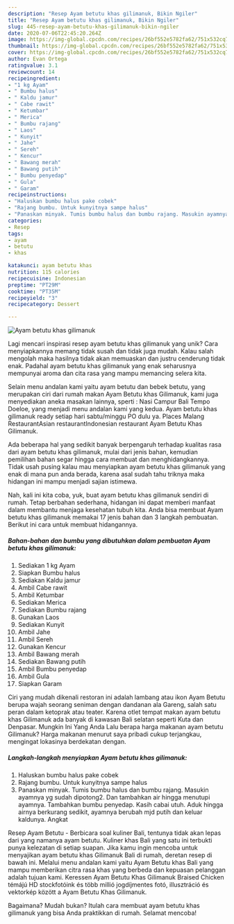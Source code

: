 ```yaml
---
description: "Resep Ayam betutu khas gilimanuk, Bikin Ngiler"
title: "Resep Ayam betutu khas gilimanuk, Bikin Ngiler"
slug: 445-resep-ayam-betutu-khas-gilimanuk-bikin-ngiler
date: 2020-07-06T22:45:20.264Z
image: https://img-global.cpcdn.com/recipes/26bf552e5782fa62/751x532cq70/ayam-betutu-khas-gilimanuk-foto-resep-utama.jpg
thumbnail: https://img-global.cpcdn.com/recipes/26bf552e5782fa62/751x532cq70/ayam-betutu-khas-gilimanuk-foto-resep-utama.jpg
cover: https://img-global.cpcdn.com/recipes/26bf552e5782fa62/751x532cq70/ayam-betutu-khas-gilimanuk-foto-resep-utama.jpg
author: Evan Ortega
ratingvalue: 3.1
reviewcount: 14
recipeingredient:
- "1 kg Ayam"
- " Bumbu halus"
- " Kaldu jamur"
- " Cabe rawit"
- " Ketumbar"
- " Merica"
- " Bumbu rajang"
- " Laos"
- " Kunyit"
- " Jahe"
- " Sereh"
- " Kencur"
- " Bawang merah"
- " Bawang putih"
- " Bumbu penyedap"
- " Gula"
- " Garam"
recipeinstructions:
- "Haluskan bumbu halus pake cobek"
- "Rajang bumbu. Untuk kunyitnya sampe halus"
- "Panaskan minyak. Tumis bumbu halus dan bumbu rajang. Masukin ayamnya yg sudah dipotong2. Dan tambahkan air hingga menutupi ayamnya. Tambahkan bumbu penyedap. Kasih cabai utuh. Aduk hingga airnya berkurang sedikit, ayamnya berubah mjd putih dan keluar kaldunya. Angkat"
categories:
- Resep
tags:
- ayam
- betutu
- khas

katakunci: ayam betutu khas 
nutrition: 115 calories
recipecuisine: Indonesian
preptime: "PT29M"
cooktime: "PT35M"
recipeyield: "3"
recipecategory: Dessert

---
```



![Ayam betutu khas gilimanuk](https://img-global.cpcdn.com/recipes/26bf552e5782fa62/751x532cq70/ayam-betutu-khas-gilimanuk-foto-resep-utama.jpg)

Lagi mencari inspirasi resep ayam betutu khas gilimanuk yang unik? Cara menyiapkannya memang tidak susah dan tidak juga mudah. Kalau salah mengolah maka hasilnya tidak akan memuaskan dan justru cenderung tidak enak. Padahal ayam betutu khas gilimanuk yang enak seharusnya mempunyai aroma dan cita rasa yang mampu memancing selera kita.

Selain menu andalan kami yaitu ayam betutu dan bebek betutu, yang merupakan ciri dari rumah makan Ayam Betutu khas Gilimanuk, kami juga menyediakan aneka masakan lainnya, sperti : Nasi Campur Bali Tempo Doeloe, yang menjadi menu andalan kami yang kedua. Ayam betutu khas gilimanuk ready setiap hari sabtu/minggu PO dulu ya. Places Malang RestaurantAsian restaurantIndonesian restaurant Ayam Betutu Khas Gilimanuk.

Ada beberapa hal yang sedikit banyak berpengaruh terhadap kualitas rasa dari ayam betutu khas gilimanuk, mulai dari jenis bahan, kemudian pemilihan bahan segar hingga cara membuat dan menghidangkannya. Tidak usah pusing kalau mau menyiapkan ayam betutu khas gilimanuk yang enak di mana pun anda berada, karena asal sudah tahu triknya maka hidangan ini mampu menjadi sajian istimewa.


Nah, kali ini kita coba, yuk, buat ayam betutu khas gilimanuk sendiri di rumah. Tetap berbahan sederhana, hidangan ini dapat memberi manfaat dalam membantu menjaga kesehatan tubuh kita. Anda bisa membuat Ayam betutu khas gilimanuk memakai 17 jenis bahan dan 3 langkah pembuatan. Berikut ini cara untuk membuat hidangannya.

<!--inarticleads1-->

##### Bahan-bahan dan bumbu yang dibutuhkan dalam pembuatan Ayam betutu khas gilimanuk:

1. Sediakan 1 kg Ayam
1. Siapkan  Bumbu halus
1. Sediakan  Kaldu jamur
1. Ambil  Cabe rawit
1. Ambil  Ketumbar
1. Sediakan  Merica
1. Sediakan  Bumbu rajang
1. Gunakan  Laos
1. Sediakan  Kunyit
1. Ambil  Jahe
1. Ambil  Sereh
1. Gunakan  Kencur
1. Ambil  Bawang merah
1. Sediakan  Bawang putih
1. Ambil  Bumbu penyedap
1. Ambil  Gula
1. Siapkan  Garam


Ciri yang mudah dikenali restoran ini adalah lambang atau ikon Ayam Betutu berupa wajah seorang seniman dengan dandanan ala Gareng, salah satu peran dalam ketoprak atau teater. Karena otlet tempat makan ayam betutu khas Gilimanuk ada banyak di kawasan Bali selatan seperti Kuta dan Denpasar. Mungkin Ini Yang Anda Lalu berapa harga makanan ayam betutu Gilimanuk? Harga makanan menurut saya pribadi cukup terjangkau, mengingat lokasinya berdekatan dengan. 

<!--inarticleads2-->

##### Langkah-langkah menyiapkan Ayam betutu khas gilimanuk:

1. Haluskan bumbu halus pake cobek
1. Rajang bumbu. Untuk kunyitnya sampe halus
1. Panaskan minyak. Tumis bumbu halus dan bumbu rajang. Masukin ayamnya yg sudah dipotong2. Dan tambahkan air hingga menutupi ayamnya. Tambahkan bumbu penyedap. Kasih cabai utuh. Aduk hingga airnya berkurang sedikit, ayamnya berubah mjd putih dan keluar kaldunya. Angkat


Resep Ayam Betutu - Berbicara soal kuliner Bali, tentunya tidak akan lepas dari yang namanya ayam betutu. Kuliner khas Bali yang satu ini terbukti punya kelezatan di setiap suapan. Jika kamu ingin mencoba untuk menyajikan ayam betutu khas Gilimanuk Bali di rumah, deretan resep di bawah ini. Melalui menu andalan kami yaitu Ayam Betutu khas Bali yang mampu memberikan citra rasa khas yang berbeda dan kepuasan pelanggan adalah tujuan kami. Keressen Ayam Betutu Khas Gilimanuk Braised Chicken témájú HD stockfotóink és több millió jogdíjmentes fotó, illusztráció és vektorkép között a Ayam Betutu Khas Gilimanuk. 

Bagaimana? Mudah bukan? Itulah cara membuat ayam betutu khas gilimanuk yang bisa Anda praktikkan di rumah. Selamat mencoba!
